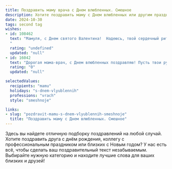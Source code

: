 ```yaml
---
title: Поздравить маму врача с Днем влюбленных. Смешное
description: Хотите поздравить маму с Днем влюбленных или другим праздником? Наш ИИ создаст незабываемое поздравление, а вы обязательно выделитесь среди других.  
date: 2024-10-30
tags: second tag
wishes:
- id: 108462
  text: "Мамуля, с Днем святого Валентина!  Надеюсь, твой сердечный ритм сегодня стабилен, а единственным, что ты будешь лечить, будет  мой аппетит – после того, как я съем все твои шоколадки!  Пусть любовь согревает тебя сильнее, чем укол обезболивающего!
  "
  rating: "undefined"
  updated: "null"
- id: 16042
  text: "Дорогая мама-врач, с Днем влюбленных поздравляю! Пусть твои руки лечат, а сердце зажигает! Ведь врач - это не только профессия, но и искусство быть блистательной, особенно в этот романтический день!"
  rating: "0"
  updated: "null"

selectedValues:
  recipients: "mamu"
  holidays: "s-dnem-vlyublennih"
  professions: "vrach"
  style: "smeshnoje"

links:
- slug: "pozdravit-mamu-s-dnem-vlyublennih-smeshnoje"
  title: "Поздравить маму с Днем влюбленных. Смешное"
---
```


Здесь вы найдете отличную подборку поздравлений на любой случай. 
Хотите поздравить друга с днём рождения, коллегу с профессиональным праздником или близких с Новым годом? У нас есть всё, чтобы сделать ваш поздравительный текст незабываемым. Выбирайте нужную категорию и находите лучшие слова для ваших близких и друзей!
